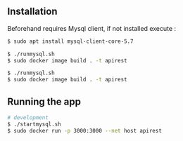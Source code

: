 ## Installation

Beforehand requires Mysql client, if not installed execute :
```bash
$ sudo apt install mysql-client-core-5.7
```

```bash
$ ./runmysql.sh
$ sudo docker image build . -t apirest
```

```bash
$ ./runmysql.sh
$ sudo docker image build . -t apirest
```

## Running the app

```bash
# development
$ ./startmysql.sh
$ sudo docker run -p 3000:3000 --net host apirest
```

